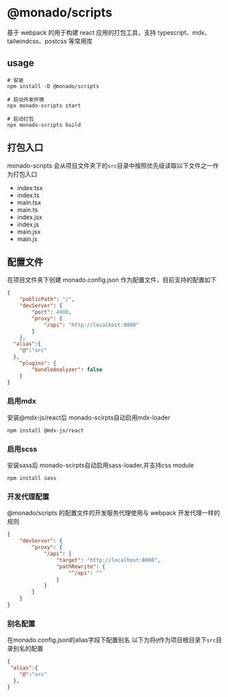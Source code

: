 # @monado/scripts

基于 webpack 的用于构建 react 应用的打包工具，支持 typescript、mdx、tailwindcss、postcss 等常用库

## usage

```shell
# 安装
npm install -D @monado/scripts

# 启动开发环境
npx monado-scripts start

# 启动打包
npx monado-scripts build
```

## 打包入口

monado-scripts 会从项目文件夹下的`src`目录中按照优先级读取以下文件之一作为打包入口

- index.tsx
- index.ts
- main.tsx
- main.ts
- index.jsx
- index.js
- main.jsx
- main.js

## 配置文件

在项目文件夹下创建 monado.config.json 作为配置文件，目前支持的配置如下

```json
{
	"publicPath": "/",
	"devServer": {
		"port": 4000,
		"proxy": {
			"/api": "http://localhost:9000"
		}
	},
  "alias":{
    "@":"src"
  },
	"plugins": {
		"bundleAnalyzer": false
	}
}
```

### 启用mdx
安装@mdx-js/react后 monado-scirpts自动启用mdx-loader
~~~shell
npm install @mdx-js/react
~~~

### 启用scss
安装sass后 monado-scirpts自动启用sass-loader,并支持css module
~~~shell
npm install sass
~~~

### 开发代理配置

@monado/scripts 的配置文件的开发服务代理使用与 webpack 开发代理一样的规则

```json
{
	"devServer": {
		"proxy": {
			"/api": {
				"target": "http://localhost:8000",
				"pathRewrite": {
					"^/api": ""
				}
			}
		}
	}
}
```

### 别名配置
在monado.config.json的alias字段下配置别名
以下为将`@`作为项目根目录下`src`目录别名的配置
```json
{
 "alias":{
    "@":"src"
  },
}
```
